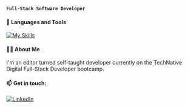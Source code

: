 **`Full-Stack Software Developer`**

#### 🧰 Languages and Tools 
[![My Skills](https://skillicons.dev/icons?i=js,html,css,react,redux,vscode,github,git)](https://skillicons.dev) 

#### 🏳️‍🌈 About Me
I'm an editor turned self-taught developer currently on the TechNative Digital Full-Stack Developer bootcamp. 

#### 📫 Get in touch:
 
[![LinkedIn](https://img.shields.io/badge/LinkedIn-0077B5?style=for-the-badge&logo=linkedin&logoColor=white)](https://www.linkedin.com/in/susannah-bennett-a16627181/)


<!--
- 🔭 I’m currently working on ...
- 🌱 I’m currently learning ...
- 👯 I’m looking to collaborate on ...
- 🤔 I’m looking for help with ...
- 💬 Ask me about ...
- 📫 How to reach me: ...
- 😄 Pronouns: ...
- ⚡ Fun fact: ...

### Hi there 👋

## 🚀 About Me

## 🌱 Currently Exploring
-->
